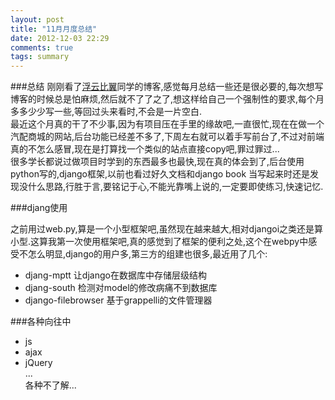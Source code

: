 ```yaml
---
layout: post
title: "11月月度总结"
date: 2012-12-03 22:29
comments: true
tags: summary
---
```

###总结
  刚刚看了[浮云比翼](http://www.cnblogs.com/fuyunbiyi)同学的博客,感觉每月总结一些还是很必要的,每次想写博客的时候总是怕麻烦,然后就不了了之了,想这样给自己一个强制性的要求,每个月多多少少写一些,等回过头来看时,不会是一片空白.  
  最近这个月真的干了不少事,因为有项目压在手里的缘故吧,一直很忙,现在在做一个汽配商城的网站,后台功能已经差不多了,下周左右就可以着手写前台了,不过对前端真的不怎么感冒,现在是打算找一个类似的站点直接copy吧,罪过罪过...  
  很多学长都说过做项目时学到的东西最多也最快,现在真的体会到了,后台使用python写的,django框架,以前也看过好久文档和django book 当写起来时还是发现没什么思路,行胜于言,要铭记于心,不能光靠嘴上说的,一定要即使练习,快速记忆.

<!--more-->
###djang使用

  之前用过web.py,算是一个小型框架吧,虽然现在越来越大,相对djangoi之类还是算小型.这算我第一次使用框架吧,真的感觉到了框架的便利之处,这个在webpy中感受不怎么明显,django的用户多,第三方的组建也很多,最近用了几个:  
  + djang-mptt 让django在数据库中存储层级结构  
  + djang-south 检测对model的修改病痛不到数据库  
  + django-filebrowser 基于grappelli的文件管理器  

###各种向往中
  + js  
  + ajax  
  + jQuery  
    ...  
  各种不了解...

